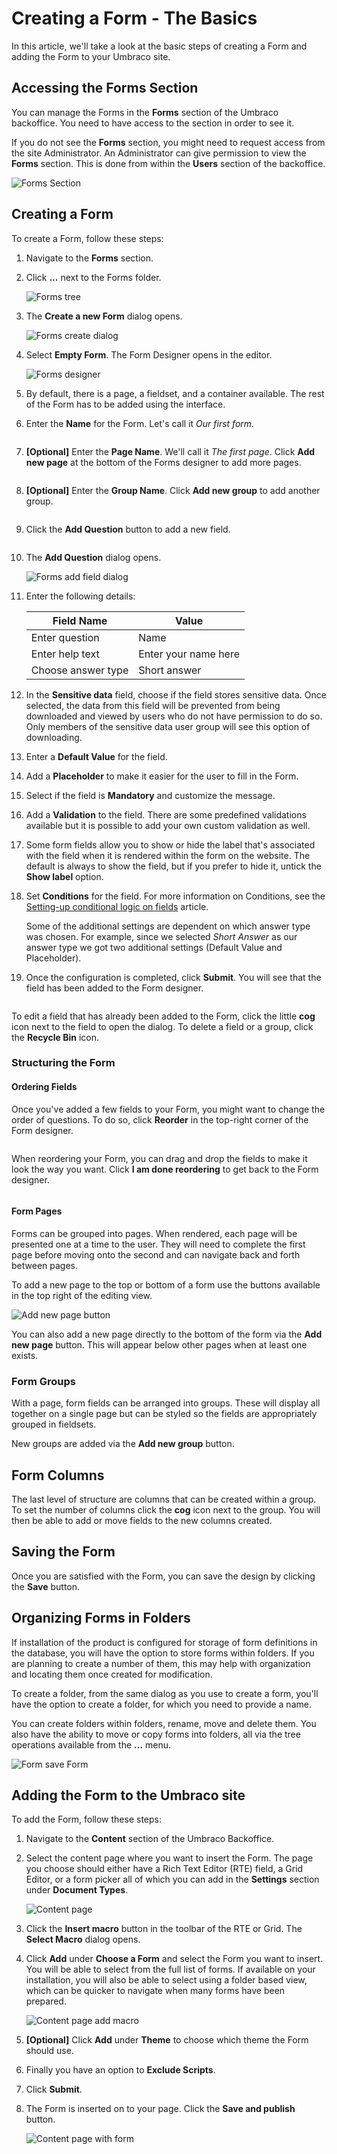 # Creating a Form - The Basics

In this article, we'll take a look at the basic steps of creating a Form and adding the Form to your Umbraco site.

## Accessing the Forms Section

You can manage the Forms in the **Forms** section of the Umbraco backoffice. You need to have access to the section in order to see it.

If you do not see the **Forms** section, you might need to request access from the site Administrator. An Administrator can give permission to view the **Forms** section. This is done from within the **Users** section of the backoffice.

![Forms Section](images/FormsSectionV9.png)

## Creating a Form

To create a Form, follow these steps:

1. Navigate to the **Forms** section.
2.  Click **...** next to the Forms folder.

    ![Forms tree](images/FormsTree.png)
3.  The **Create a new Form** dialog opens.

    ![Forms create dialog](images/FormsCreateDialogV9.png)
4.  Select **Empty Form**. The Form Designer opens in the editor.

    ![Forms designer](images/FormDesignerStartV8.png)
5. By default, there is a page, a fieldset, and a container available. The rest of the Form has to be added using the interface.
6.  Enter the **Name** for the Form. Let's call it _Our first form_.

    <figure><img src="images/FormDesignerFormNameV8.png" alt=""><figcaption></figcaption></figure>
7.  **[Optional]** Enter the **Page Name**. We'll call it _The first page_. Click **Add new page** at the bottom of the Forms designer to add more pages.

    <figure><img src="images/FormDesignerPageCaptionV8.png" alt=""><figcaption></figcaption></figure>
8.  **[Optional]** Enter the **Group Name**. Click **Add new group** to add another group.

    <figure><img src="images/FormDesignerPageGroupV8.png" alt=""><figcaption></figcaption></figure>
9.  Click the **Add Question** button to add a new field.

    <figure><img src="images/FormDesignerAddFieldV8.png" alt=""><figcaption></figcaption></figure>
10. The **Add Question** dialog opens.

    ![Forms add field dialog](images/FormDesignerAddFieldDialogV8.png)
11. Enter the following details:

    | Field Name         | Value                |
    | ------------------ | -------------------- |
    | Enter question     | Name                 |
    | Enter help text    | Enter your name here |
    | Choose answer type | Short answer         |
12. In the **Sensitive data** field, choose if the field stores sensitive data. Once selected, the data from this field will be prevented from being downloaded and viewed by users who do not have permission to do so. Only members of the sensitive data user group will see this option of downloading.
13. Enter a **Default Value** for the field.
14. Add a **Placeholder** to make it easier for the user to fill in the Form.
15. Select if the field is **Mandatory** and customize the message.
16. Add a **Validation** to the field. There are some predefined validations available but it is possible to add your own custom validation as well.
17. Some form fields allow you to show or hide the label that's associated with the field when it is rendered within the form on the website. The default is always to show the field, but if you prefer to hide it, untick the **Show label** option.
18. Set **Conditions** for the field. For more information on Conditions, see the [Setting-up conditional logic on fields](conditional-logic.md) article.

    Some of the additional settings are dependent on which answer type was chosen. For example, since we selected _Short Answer_ as our answer type we got two additional settings (Default Value and Placeholder).
19. Once the configuration is completed, click **Submit**. You will see that the field has been added to the Form designer.

    <figure><img src="images/FormDesignerFieldAddedV8.png" alt=""><figcaption></figcaption></figure>

To edit a field that has already been added to the Form, click the little **cog** icon next to the field to open the dialog. To delete a field or a group, click the **Recycle Bin** icon.

### Structuring the Form

#### Ordering Fields

Once you've added a few fields to your Form, you might want to change the order of questions. To do so, click **Reorder** in the top-right corner of the Form designer.

<figure><img src="images/Reorder_Form.png" alt=""><figcaption></figcaption></figure>

When reordering your Form, you can drag and drop the fields to make it look the way you want. Click **I am done reordering** to get back to the Form designer.

<figure><img src="images/Reorder_Form_1.png" alt=""><figcaption></figcaption></figure>

#### Form Pages

Forms can be grouped into pages. When rendered, each page will be presented one at a time to the user. They will need to complete the first page before moving onto the second and can navigate back and forth between pages.

To add a new page to the top or bottom of a form use the buttons available in the top right of the editing view.

![Add new page button](./images/add-new-page.png)

You can also add a new page directly to the bottom of the form via the **Add new page** button. This will appear below other pages when at least one exists.

### Form Groups

With a page, form fields can be arranged into groups. These will display all together on a single page but can be styled so the fields are appropriately grouped in fieldsets.

New groups are added via the **Add new group** button.

## Form Columns

The last level of structure are columns that can be created within a group. To set the number of columns click the **cog** icon next to the group.  You will then be able to add or move fields to the new columns created.


## Saving the Form

Once you are satisfied with the Form, you can save the design by clicking the **Save** button.

## Organizing Forms in Folders

If installation of the product is configured for storage of form definitions in the database, you will have the option to store forms within folders. If you are planning to create a number of them, this may help with organization and locating them once created for modification.

To create a folder, from the same dialog as you use to create a form, you'll have the option to create a folder, for which you need to provide a name.

You can create folders within folders, rename, move and delete them. You also have the ability to move or copy forms into folders, all via the tree operations available from the **...** menu.

![Form save Form](images/FormDesignerSaveV8.png)

## Adding the Form to the Umbraco site

To add the Form, follow these steps:

1. Navigate to the **Content** section of the Umbraco Backoffice.
2.  Select the content page where you want to insert the Form. The page you choose should either have a Rich Text Editor (RTE) field, a Grid Editor, or a form picker all of which you can add in the **Settings** section under **Document Types**.

    ![Content page](images/ContentExamples.png)
3. Click the **Insert macro** button in the toolbar of the RTE or Grid. The **Select Macro** dialog opens.
4.  Click **Add** under **Choose a Form** and select the Form you want to insert. You will be able to select from the full list of forms. If available on your installation, you will also be able to select using a folder based view, which can be quicker to navigate when many forms have been prepared.

    ![Content page add macro](images/ContentPageAddMacroDialog.png)
5. **[Optional]** Click **Add** under **Theme** to choose which theme the Form should use.
6. Finally you have an option to **Exclude Scripts**.
7. Click **Submit**.
8. The Form is inserted on to your page. Click the **Save and publish** button.

    ![Content page with form](images/ContentExamplesWithForm.png)
